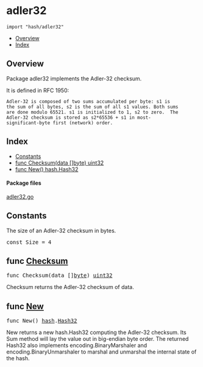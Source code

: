 

# adler32
`import "hash/adler32"`

* [Overview](#pkg-overview)
* [Index](#pkg-index)

## <a id="pkg-overview">Overview</a>
Package adler32 implements the Adler-32 checksum.

It is defined in RFC 1950:


	Adler-32 is composed of two sums accumulated per byte: s1 is
	the sum of all bytes, s2 is the sum of all s1 values. Both sums
	are done modulo 65521. s1 is initialized to 1, s2 to zero.  The
	Adler-32 checksum is stored as s2*65536 + s1 in most-
	significant-byte first (network) order.




## <a id="pkg-index">Index</a>
* [Constants](#pkg-constants)
* [func Checksum(data []byte) uint32](#Checksum)
* [func New() hash.Hash32](#New)




#### <a id="pkg-files">Package files</a>
[adler32.go](https://golang.org/src/hash/adler32/adler32.go) 


## <a id="pkg-constants">Constants</a>
The size of an Adler-32 checksum in bytes.


<pre>const <span id="Size">Size</span> = 4</pre>



## <a id="Checksum">func</a> [Checksum](https://golang.org/src/hash/adler32/adler32.go?s=3187:3220#L124)
<pre>func Checksum(data []<a href="/pkg/builtin/#byte">byte</a>) <a href="/pkg/builtin/#uint32">uint32</a></pre>
Checksum returns the Adler-32 checksum of data.



## <a id="New">func</a> [New](https://golang.org/src/hash/adler32/adler32.go?s=1345:1367#L33)
<pre>func New() <a href="/pkg/hash/">hash</a>.<a href="/pkg/hash/#Hash32">Hash32</a></pre>
New returns a new hash.Hash32 computing the Adler-32 checksum. Its
Sum method will lay the value out in big-endian byte order. The
returned Hash32 also implements encoding.BinaryMarshaler and
encoding.BinaryUnmarshaler to marshal and unmarshal the internal
state of the hash.








